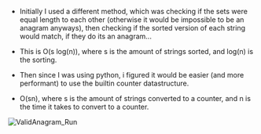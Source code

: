 - Initially I used a different method, which was checking if the sets were equal length to each other (otherwise it would be impossible to be an anagram anyways), then checking if the sorted version of each string would match, if they do its an anagram... 

* This is O(s log(n)), where s is the amount of strings sorted, and log(n) is the sorting.

- Then since I was using python, i figured it would be easier (and more performant) to use the builtin counter datastructure.

* O(sn), where s is the amount of strings converted to a counter, and n is the time it takes to convert to a counter.

![ValidAnagram_Run](https://github.com/EthanNgit/leetcodeSolutions/assets/105979510/204b61ea-943f-449f-a4fb-fe189cd73896)
